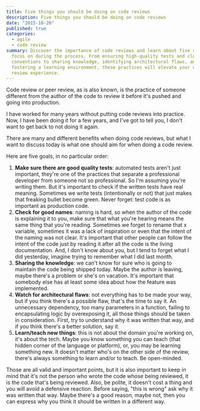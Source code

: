 ```yaml
---
title: Five things you should be doing on code reviews
description: Five things you should be doing on code reviews
date: "2015-10-26"
published: true
categories:
  - agile
  - code review
summary: Discover the importance of code reviews and learn about five crucial goals to
  focus on during the process. From ensuring high-quality tests and clear naming
  conventions to sharing knowledge, identifying architectural flaws, and
  fostering a learning environment, these practices will elevate your code
  review experience.
---
```


Code review or peer review, as is also known, is the practice of someone
different from the author of the code to review it before it's pushed and going
into production.

I have worked for many years without putting code reviews into practice. Now, I
have been doing it for a few years, and I've got to tell you, I don't want to
get back to not doing it again.

There are many and different benefits when doing code reviews, but what I want
to discuss today is what one should aim for when doing a code review.

Here are five goals, in no particular order:

1.  **Make sure there are good quality tests**: automated tests aren't just
    important, they're one of the practices that separate a professional
    developer from someone not so professional. So I'm assuming you're writing
    them. But it's important to check if the written tests have real meaning.
    Sometimes we write tests (intentionally or not) that just makes that
    freaking bullet become green. Never forget: test code is as important as
    production code.
2.  **Check for good names**: naming is hard, so when the author of the code is
    explaining it to you, make sure that what you're hearing means the same
    thing that you're reading. Sometimes we forget to rename that x variable,
    sometimes it was a lack of inspiration or even that the intent of the naming
    was not clear. It's important that other people can follow the intent of the
    code just by reading it after all the code is the living documentation. And,
    I don't know about you, but I tend to forget what I did yesterday, imagine
    trying to remember what I did last month.
3.  **Sharing the knowledge**: we can't know for sure who is going to maintain
    the code being shipped today. Maybe the author is leaving, maybe there's a
    problem or she's on vacation. It's important that somebody else has at least
    some idea about how the feature was implemented.
4.  **Watch for architectural flaws**: not everything has to be made your way,
    but if you think there's a possible flaw, that's the time to say it. An
    unnecessary dependency, too many parameters in a function, failing to
    encapsulating logic by overexposing it, all those things should be taken in
    consideration. First, try to understand why it was written that way, and if
    you think there's a better solution, say it.
5.  **Learn/teach new things**: this is not about the domain you're working on,
    it's about the tech. Maybe you know something you can teach (that hidden
    corner of the language or platform), or, you may be learning something new.
    It doesn't matter who's on the other side of the review, there's always
    something to learn and/or to teach. Be open-minded.

Those are all valid and important points, but it is also important to keep in
mind that it's not the person who wrote the code whose being reviewed, it is the
code that's being reviewed. Also, be polite, it doesn't cost a thing and you
will avoid a defensive reaction. Before saying, "this is wrong" ask why it was
written that way. Maybe there's a good reason, maybe not, then you can express
why you think it should be written in a different way.

